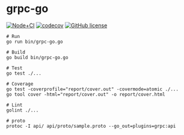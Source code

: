 # grpc-go

[![Node+CI](https://github.com/TakenokoTech/grpc-go/workflows/Go/badge.svg)](https://github.com/TakenokoTech/grpc-go/actions)
[![codecov](https://codecov.io/gh/TakenokoTech/grpc-go/branch/master/graph/badge.svg)](https://codecov.io/gh/TakenokoTech/grpc-go)
[![GitHub license](https://img.shields.io/badge/license-MIT-blue.svg)](https://github.com/TakenokoTech/grpc-go/blob/master/LICENSE)

```
# Run
go run bin/grpc-go.go

# Build
go build bin/grpc-go.go

# Test
go test ./...

# Coverage
go test -coverprofile="report/cover.out" -covermode=atomic ./...
go tool cover -html="report/cover.out" -o report/cover.html

# Lint
golint ./...

# proto
protoc -I api/ api/proto/sample.proto --go_out=plugins=grpc:api
```
